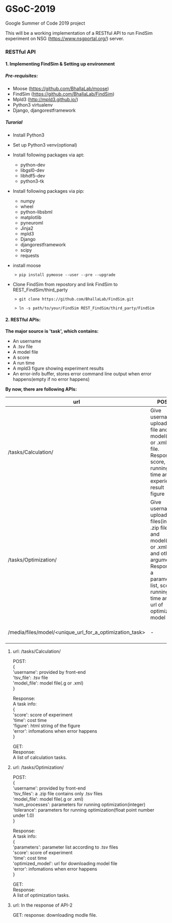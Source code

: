 # GSoC-2019
Google Summer of Code 2019 project

This will be a working implementation of a RESTful API to run FindSim experiment on NSG (https://www.nsgportal.org/) server.

### RESTful API

#### 1. Implementing FindSim & Setting up environment

##### Pre-requisites:

- Moose (https://github.com/BhallaLab/moose)
- FindSim (https://github.com/BhallaLab/FindSim)
- Mpld3 (http://mpld3.github.io/)
- Python3 virtualenv
- Django, djangorestframework

##### Turorial
- Install Python3
- Set up Python3 venv(optional)
- Install following packages via apt:
    + python-dev
    + libgsl0-dev
    + libhdf5-dev
    + python3-tk
- Install following packages via pip:  
    + numpy
    + wheel
    + python-libsbml
    + matplotlib
    + pyneuroml
    + Jinja2
    + mpld3
    + Django
    + djangorestframework
    + scipy
    + requests

- install moose
```
    > pip install pymoose --user --pre --upgrade
```
- Clone FindSim from repostory and link FindSim to REST_FindSim/third_party
```
    > git clone https://github.com/BhallaLab/FindSim.git

    > ln -s path/to/your/FindSim REST_FindSim/third_party/FindSim
```

#### 2. RESTful APIs:


**The major source is 'task', which contains:**

 - An username
 - A .tsv file
 - A model file
 -  A score
 -  A run time
 -  A mpld3 figure showing experiment results
 -  An error-info buffer, stores error command line output when error happens(empty if no error happens)

**By now, there are following APIs:**  

|  url   | POST | GET |
|  ----  | ----  | ---- |
| /tasks/Calculation/ | Give username, upload .tsv file and model(.g or .xml) file.<br>Response score, running time and experiemnt result figure |  response all calculation tasks|
| /tasks/Optimization/ | Give username, upload .tsv files(in a .zip file) and model(.g or .xml) file and other arguments.<br>Response a parameters list, score, running time and url of optimized model file |  response all Optimization tasks|
| /media/files/model/<unique_url_for_a_optimization_task> | - | Download optimized model file |


1. url: /tasks/Calculation/

    POST:  
    {  
    'username': provided by front-end  
    'tsv_file': .tsv file  
    'model_file': model file(.g or .xml)  
    }  


    Response:  
    A task info:  
    {  
    'score': score of experiment  
    'time': cost time  
    'figure': html string of the figure  
    'error': infomations when error happens  
    }  

    GET:  
    Response:  
    A list of calculation tasks.  

2. url: /tasks/Optimization/

    POST:  
    {  
    'username': provided by front-end  
    'tsv_files': a .zip file contains only .tsv files  
    'model_file': model file(.g or .xml)  
    'num_processes': parameters for running optimization(integer)  
    'tolerance': parameters for running optimization(float point number under 1.0)  
    }  

    Response:  
    A task info:  
    {  
    'parameters': parameter list according to .tsv files  
    'score': score of experiment  
    'time': cost time  
    'optimized_model': url for downloading model file  
    'error': infomations when error happens  
    }  

    GET:  
    Response:  
    A list of optimization tasks.  

3. url: In the response of API-2

    GET:
    response: downloading modle file.
